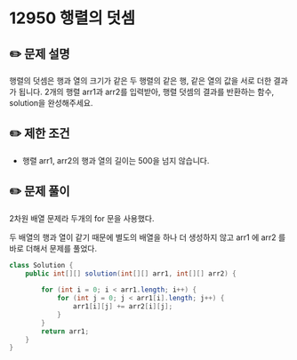 # 12950 행렬의 덧셈

## ✏️ **문제 설명**

행렬의 덧셈은 행과 열의 크기가 같은 두 행렬의 같은 행, 같은 열의 값을 서로 더한 결과가 됩니다. 2개의 행렬 arr1과 arr2를 입력받아, 행렬 덧셈의 결과를 반환하는 함수, solution을 완성해주세요.

## ✏️ 제한 조건

- 행렬 arr1, arr2의 행과 열의 길이는 500을 넘지 않습니다.

## ✏️ 문제 풀이

2차원 배열 문제라 두개의 for 문을 사용했다.

두 배열의 행과 열이 같기 때문에 별도의 배열을 하나 더 생성하지 않고 arr1 에 arr2 를 바로 더해서 문제를 풀었다.

```java
class Solution {
    public int[][] solution(int[][] arr1, int[][] arr2) {
        
        for (int i = 0; i < arr1.length; i++) {
            for (int j = 0; j < arr1[i].length; j++) {
                arr1[i][j] += arr2[i][j];
            }
        }
        return arr1;
    }
}
```